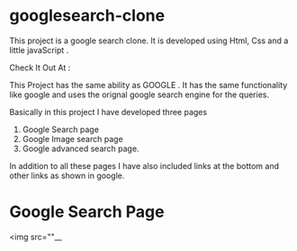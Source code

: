 # googlesearch-clone

This project is a google search clone. It is developed using Html, Css and a little javaScript .

Check It Out At :

This Project has the same ability as GOOGLE . It has the same functionality like google and uses the orignal google search engine for the queries.

Basically in this project I have developed three pages 

1. Google Search page
2. Google Image search page
3. Google advanced search page.

In addition to all these pages I have also included links at the bottom and other links as shown in google.

# Google Search Page 
<img src=""__
